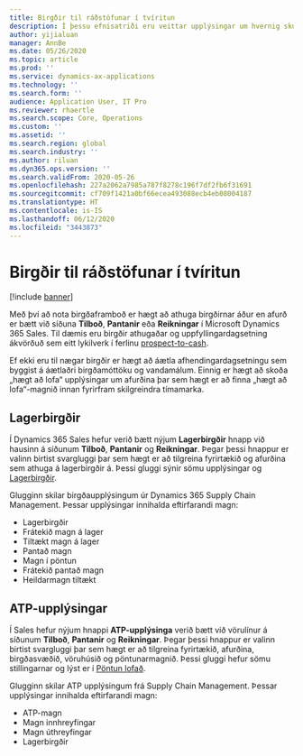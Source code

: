 ```yaml
---
title: Birgðir til ráðstöfunar í tvíritun
description: Í þessu efnisatriði eru veittar upplýsingar um hvernig skuli athuga birgðir til ráðstöfunar í tvíritun.
author: yijialuan
manager: AnnBe
ms.date: 05/26/2020
ms.topic: article
ms.prod: ''
ms.service: dynamics-ax-applications
ms.technology: ''
ms.search.form: ''
audience: Application User, IT Pro
ms.reviewer: rhaertle
ms.search.scope: Core, Operations
ms.custom: ''
ms.assetid: ''
ms.search.region: global
ms.search.industry: ''
ms.author: riluan
ms.dyn365.ops.version: ''
ms.search.validFrom: 2020-05-26
ms.openlocfilehash: 227a2062a7985a787f8278c196f7df2fb6f31691
ms.sourcegitcommit: cf709f1421a0bf66ecea493088ecb4eb08004187
ms.translationtype: HT
ms.contentlocale: is-IS
ms.lasthandoff: 06/12/2020
ms.locfileid: "3443873"
---
```

# <a name="inventory-availability-in-dual-write"></a>Birgðir til ráðstöfunar í tvíritun

[!include [banner](../../includes/banner.md)]

Með því að nota birgðaframboð er hægt að athuga birgðirnar áður en afurð er bætt við síðuna **Tilboð**, **Pantanir** eða **Reikningar** í Microsoft Dynamics 365 Sales. Til dæmis eru birgðir athugaðar og uppfyllingardagsetning ákvörðuð sem eitt lykilverk í ferlinu [prospect-to-cash](dual-write-prospect-to-cash.md).

Ef ekki eru til nægar birgðir er hægt að áætla afhendingardagsetningu sem byggist á áætlaðri birgðamóttöku og vandamálum. Einnig er hægt að skoða „hægt að lofa“ upplýsingar um afurðina þar sem hægt er að finna „hægt að lofa“-magnið innan fyrirfram skilgreindra tímamarka.

## <a name="on-hand-inventory"></a>Lagerbirgðir

Í Dynamics 365 Sales hefur verið bætt nýjum **Lagerbirgðir** hnapp við hausinn á síðunum **Tilboð**, **Pantanir** og **Reikningar**. Þegar þessi hnappur er valinn birtist svargluggi þar sem hægt er að tilgreina fyrirtækið og afurðina sem athuga á lagerbirgðir á. Þessi gluggi sýnir sömu upplýsingar og [Lagerbirgðir](../../../../supply-chain/inventory/tasks/check-availability-stock.md).

Glugginn skilar birgðaupplýsingum úr Dynamics 365 Supply Chain Management. Þessar upplýsingar innihalda eftirfarandi magn:

- Lagerbirgðir
- Frátekið magn á lager
- Tiltækt magn á lager
- Pantað magn
- Magn í pöntun
- Frátekið pantað magn
- Heildarmagn tiltækt

## <a name="atp-information"></a>ATP-upplýsingar

Í Sales hefur nýjum hnappi **ATP-upplýsinga** verið bætt við vörulínur á síðunum **Tilboð**, **Pantanir** og **Reikningar**. Þegar þessi hnappur er valinn birtist svargluggi þar sem hægt er að tilgreina fyrirtækið, afurðina, birgðasvæðið, vöruhúsið og pöntunarmagnið. Þessi gluggi hefur sömu stillingarnar og lýst er í [Pöntun lofað](../../../../supply-chain/sales-marketing/delivery-dates-available-promise-calculations.md#atp-calculations).

Glugginn skilar ATP upplýsingum frá Supply Chain Management. Þessar upplýsingar innihalda eftirfarandi magn:

- ATP-magn
- Magn innhreyfingar
- Magn úthreyfingar
- Lagerbirgðir
